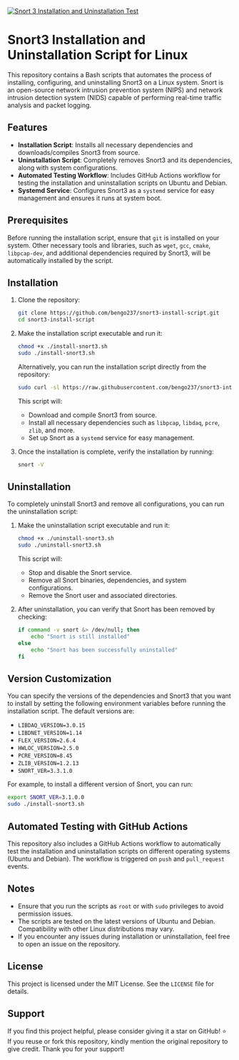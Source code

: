 [![Snort 3 Installation and Uninstallation Test](https://github.com/bengo237/snort3-intall-script/actions/workflows/snort-test.yaml/badge.svg)](https://github.com/bengo237/snort3-intall-script/actions/workflows/snort-test.yaml)
# Snort3 Installation and Uninstallation Script for Linux

This repository contains a Bash scripts that automates the process of installing, configuring, and uninstalling Snort3 on a Linux system. Snort is an open-source network intrusion prevention system (NIPS) and network intrusion detection system (NIDS) capable of performing real-time traffic analysis and packet logging.

## Features

- **Installation Script**: Installs all necessary dependencies and downloads/compiles Snort3 from source.
- **Uninstallation Script**: Completely removes Snort3 and its dependencies, along with system configurations.
- **Automated Testing Workflow**: Includes GitHub Actions workflow for testing the installation and uninstallation scripts on Ubuntu and Debian.
- **Systemd Service**: Configures Snort3 as a `systemd` service for easy management and ensures it runs at system boot.

## Prerequisites

Before running the installation script, ensure that `git` is installed on your system. Other necessary tools and libraries, such as `wget`, `gcc`, `cmake`, `libpcap-dev`, and additional dependencies required by Snort3, will be automatically installed by the script.

## Installation

1. Clone the repository:

   ```bash
   git clone https://github.com/bengo237/snort3-install-script.git
   cd snort3-install-script
   ```

2. Make the installation script executable and run it:

   ```bash
   chmod +x ./install-snort3.sh
   sudo ./install-snort3.sh
   ```

   Alternatively, you can run the installation script directly from the repository:

   ```bash
   sudo curl -sl https://raw.githubusercontent.com/bengo237/snort3-intall-script/refs/heads/main/install-snort3.sh | bash
   ```

   This script will:
   - Download and compile Snort3 from source.
   - Install all necessary dependencies such as `libpcap`, `libdaq`, `pcre`, `zlib`, and more.
   - Set up Snort as a `systemd` service for easy management.

3. Once the installation is complete, verify the installation by running:

   ```bash
   snort -V
   ```

## Uninstallation

To completely uninstall Snort3 and remove all configurations, you can run the uninstallation script:

1. Make the uninstallation script executable and run it:

   ```bash
   chmod +x ./uninstall-snort3.sh
   sudo ./uninstall-snort3.sh
   ```

   This script will:
   - Stop and disable the Snort service.
   - Remove all Snort binaries, dependencies, and system configurations.
   - Remove the Snort user and associated directories.

2. After uninstallation, you can verify that Snort has been removed by checking:

   ```bash
   if command -v snort &> /dev/null; then
       echo "Snort is still installed"
   else
       echo "Snort has been successfully uninstalled"
   fi
   ```

## Version Customization

You can specify the versions of the dependencies and Snort3 that you want to install by setting the following environment variables before running the installation script. The default versions are:

- `LIBDAQ_VERSION=3.0.15`
- `LIBDNET_VERSION=1.14`
- `FLEX_VERSION=2.6.4`
- `HWLOC_VERSION=2.5.0`
- `PCRE_VERSION=8.45`
- `ZLIB_VERSION=1.2.13`
- `SNORT_VER=3.3.1.0`

For example, to install a different version of Snort, you can run:

```bash
export SNORT_VER=3.1.0.0
sudo ./install-snort3.sh
```

## Automated Testing with GitHub Actions

This repository also includes a GitHub Actions workflow to automatically test the installation and uninstallation scripts on different operating systems (Ubuntu and Debian). The workflow is triggered on `push` and `pull_request` events.

## Notes

- Ensure that you run the scripts as `root` or with `sudo` privileges to avoid permission issues.
- The scripts are tested on the latest versions of Ubuntu and Debian. Compatibility with other Linux distributions may vary.
- If you encounter any issues during installation or uninstallation, feel free to open an issue on the repository.

## License

This project is licensed under the MIT License. See the `LICENSE` file for details.

## Support

If you find this project helpful, please consider giving it a star on GitHub! ⭐
If you reuse or fork this repository, kindly mention the original repository to give credit. Thank you for your support!
